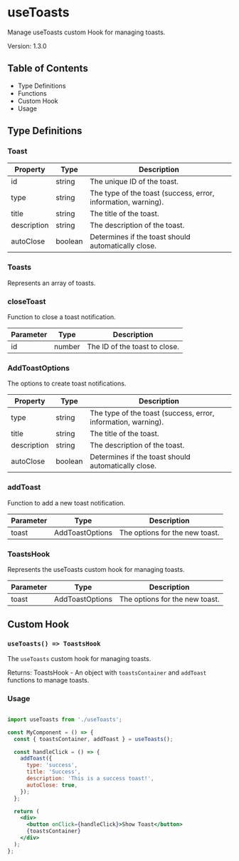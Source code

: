 # useToasts

Manage useToasts custom Hook for managing toasts.

Version: 1.3.0

## Table of Contents

- Type Definitions
- Functions
- Custom Hook
- Usage

## Type Definitions

### Toast

| Property    | Type    | Description                                                   |
|-------------|---------|---------------------------------------------------------------|
| id          | string  | The unique ID of the toast.                                   |
| type        | string  | The type of the toast (success, error, information, warning). |
| title       | string  | The title of the toast.                                       |
| description | string  | The description of the toast.                                 |
| autoClose   | boolean | Determines if the toast should automatically close.           |

### Toasts

Represents an array of toasts.

### closeToast

Function to close a toast notification.

| Parameter | Type   | Description                   |
|-----------|--------|-------------------------------|
| id        | number | The ID of the toast to close. |

### AddToastOptions

The options to create toast notifications.

| Property    | Type    | Description                                                   |
|-------------|---------|---------------------------------------------------------------|
| type        | string  | The type of the toast (success, error, information, warning). |
| title       | string  | The title of the toast.                                       |
| description | string  | The description of the toast.                                 |
| autoClose   | boolean | Determines if the toast should automatically close.           |

### addToast

Function to add a new toast notification.

| Parameter | Type            | Description                    |
|-----------|-----------------|--------------------------------|
| toast     | AddToastOptions | The options for the new toast. |

### ToastsHook

Represents the useToasts custom hook for managing toasts.

| Parameter | Type            | Description                    |
|-----------|-----------------|--------------------------------|
| toast     | AddToastOptions | The options for the new toast. |

## Custom Hook

### `useToasts() => ToastsHook`

The `useToasts` custom hook for managing toasts.

Returns: ToastsHook - An object with `toastsContainer` and `addToast` functions to manage toasts.

### Usage

```jsx

import useToasts from './useToasts';

const MyComponent = () => {
  const { toastsContainer, addToast } = useToasts();

  const handleClick = () => {
    addToast({
      type: 'success',
      title: 'Success',
      description: 'This is a success toast!',
      autoClose: true,
    });
  };

  return (
    <div>
      <button onClick={handleClick}>Show Toast</button>
      {toastsContainer}
    </div>
  );
};
```
